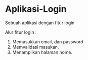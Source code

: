 # Aplikasi-Login
Sebuah aplikasi dengan fitur login

Alur fitur login :
1. Memasukkan email, dan password
2. Memvalidasi masukan.
3. Menampilkan halaman home.
